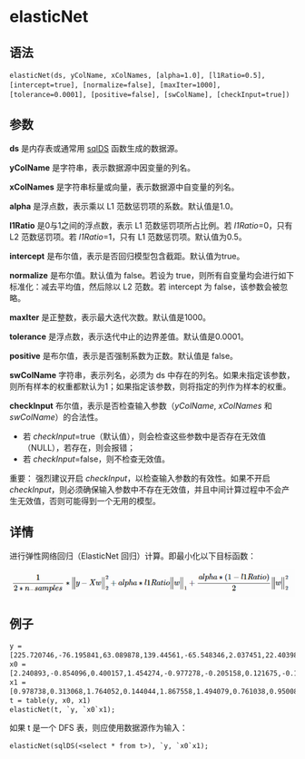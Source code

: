 # elasticNet

## 语法

`elasticNet(ds, yColName, xColNames, [alpha=1.0], [l1Ratio=0.5],
[intercept=true], [normalize=false], [maxIter=1000], [tolerance=0.0001],
[positive=false], [swColName], [checkInput=true])`

## 参数

**ds** 是内存表或通常用 [sqlDS](../s/sqlDS.md) 函数生成的数据源。

**yColName** 是字符串，表示数据源中因变量的列名。

**xColNames** 是字符串标量或向量，表示数据源中自变量的列名。

**alpha** 是浮点数，表示乘以 L1 范数惩罚项的系数。默认值是1.0。

**l1Ratio** 是0与1之间的浮点数，表示 L1 范数惩罚项所占比例。若 *l1Ratio*=0，只有 L2 范数惩罚项。若
*l1Ratio*=1，只有 L1 范数惩罚项。默认值为0.5。

**intercept** 是布尔值，表示是否回归模型包含截距。默认值为true。

**normalize** 是布尔值。默认值为 false。若设为 true，则所有自变量均会进行如下标准化：减去平均值，然后除以 L2 范数。若
intercept 为 false，该参数会被忽略。

**maxIter** 是正整数，表示最大迭代次数。默认值是1000。

**tolerance** 是浮点数，表示迭代中止的边界差值。默认值是0.0001。

**positive** 是布尔值，表示是否强制系数为正数。默认值是 false。

**swColName** 字符串，表示列名，必须为 ds
中存在的列名。如果未指定该参数，则所有样本的权重都默认为1；如果指定该参数，则将指定的列作为样本的权重。

**checkInput** 布尔值，表示是否检查输入参数（*yColName*, *xColNames* 和
*swColName*）的合法性。

* 若
  *checkInput*=true（默认值），则会检查这些参数中是否存在无效值（NULL），若存在，则会报错；
* 若 *checkInput*=false，则不检查无效值。

重要： 强烈建议开启
*checkInput*，以检查输入参数的有效性。如果不开启
*checkInput*，则必须确保输入参数中不存在无效值，并且中间计算过程中不会产生无效值，否则可能得到一个无用的模型。

## 详情

进行弹性网络回归（ElasticNet 回归）计算。即最小化以下目标函数：

![](../../images/elasticnet.png)

## 例子

```
y = [225.720746,-76.195841,63.089878,139.44561,-65.548346,2.037451,22.403987,-0.678415,37.884102,37.308288]
x0 = [2.240893,-0.854096,0.400157,1.454274,-0.977278,-0.205158,0.121675,-0.151357,0.333674,0.410599]
x1 = [0.978738,0.313068,1.764052,0.144044,1.867558,1.494079,0.761038,0.950088,0.443863,-0.103219]
t = table(y, x0, x1)
elasticNet(t, `y, `x0`x1);
```

如果 t 是一个 DFS 表，则应使用数据源作为输入：

```
elasticNet(sqlDS(<select * from t>), `y, `x0`x1);
```

